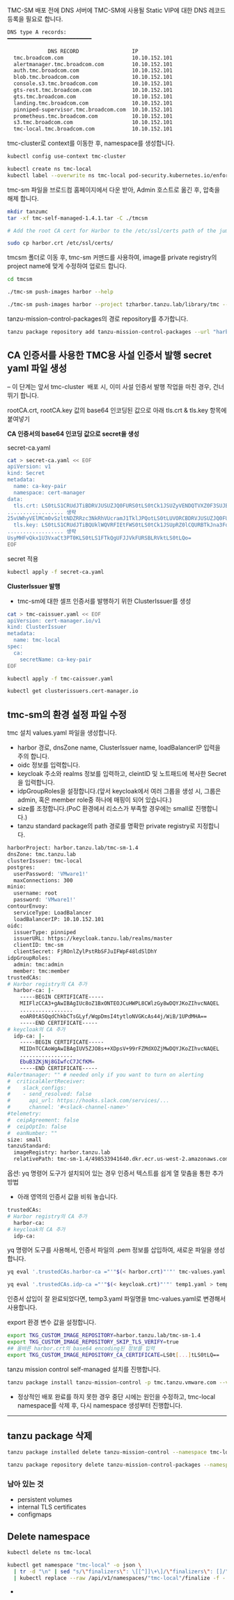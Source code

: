 TMC-SM 배포 전에 DNS 서버에 TMC-SM에 사용될 Static VIP에 대한 DNS 레코드 등록을 필요로 합니다.

```bash
DNS type A records:
━━━━━━━━━━━━━━━━━━━━━━━━━━━

             DNS RECORD                 IP
  tmc.broadcom.com                      10.10.152.101
  alertmanager.tmc.broadcom.com         10.10.152.101
  auth.tmc.broadcom.com                 10.10.152.101
  blob.tmc.broadcom.com                 10.10.152.101
  console.s3.tmc.broadcom.com           10.10.152.101
  gts-rest.tmc.broadcom.com             10.10.152.101
  gts.tmc.broadcom.com                  10.10.152.101
  landing.tmc.broadcom.com              10.10.152.101
  pinniped-supervisor.tmc.broadcom.com  10.10.152.101
  prometheus.tmc.broadcom.com           10.10.152.101
  s3.tmc.broadcom.com                   10.10.152.101
  tmc-local.tmc.broadcom.com            10.10.152.101

```

tmc-cluster로 context를 이동한 후, namespace를 생성합니다.

```bash
kubectl config use-context tmc-cluster

kubectl create ns tmc-local
kubectl label --overwrite ns tmc-local pod-security.kubernetes.io/enforce=privileged
```

tmc-sm 파일을 브로드컴 홈페이지에서 다운 받아, Admin 호스트로 옮긴 후, 압축을 해제 합니다.

```bash
mkdir tanzumc
tar -xf tmc-self-managed-1.4.1.tar -C ./tmcsm

# Add the root CA cert for Harbor to the /etc/ssl/certs path of the jumpbox for system-wide use. This enables the image push to the Harbor repository.  

sudo cp harbor.crt /etc/ssl/certs/

```

tmcsm 폴더로 이동 후, tmc-sm 커맨드를 사용하여, image를 private registry의 project name에 맞게 수정하여 업로드 합니다.

```bash
cd tmcsm

./tmc-sm push-images harbor --help

./tmc-sm push-images harbor --project tzharbor.tanzu.lab/library/tmc --username admin --password VMware1!

```

tanzu-mission-control-packages의 경로 repository를 추가합니다.

```bash
tanzu package repository add tanzu-mission-control-packages --url "harbor.tanzu.lab/tmc-sm-1.4/package-repository:1.4.1" --namespace tmc-local
```

## **CA 인증서를 사용한 TMC용 사설 인증서 발행 secret yaml 파일 생성**

– 이 단계는 앞서 tmc-cluster  배포 시, 이미 사설 인증서 발행 작업을 마친 경우, 건너뛰기 합니다.

rootCA.crt, rootCA.key 값의 base64 인코딩된 값으로 아래 tls.crt & tls.key 항목에 붙여넣기

**CA 인증서의 base64 인코딩 값으로 secret을 생성**

secret-ca.yaml

```bash
cat > secret-ca.yaml << EOF
apiVersion: v1
kind: Secret
metadata:
  name: ca-key-pair
  namespace: cert-manager
data:
  tls.crt: LS0tLS1CRUdJTiBDRVJUSUZJQ0FURS0tLS0tCk1JSUZyVENDQTVXZ0F3SUJBZ0lVWEpJaWFYT
.................. 생략
25vUWhyVElMCm0vSzltNDZRRzc3NkRhVUcramJ1TklJPQotLS0tLUVORCBDRVJUSUZJQ0FURS0tLS0tCg==
  tls.key: LS0tLS1CRUdJTiBQUklWQVRFIEtFWS0tLS0tCk1JSUpRZ0lCQURBTkJna3Foa2lHOXcwQkFR
.................. 생략
UsyMHFvQkx1U3VxaCt3PT0KLS0tLS1FTkQgUFJJVkFURSBLRVktLS0tLQo=
EOF

```

secret 적용

```bash
kubectl apply -f secret-ca.yaml
```

**ClusterIssuer 발행**

- tmc-sm에 대한 셀프 인증서를 발행하기 위한 ClusterIssuer를 생성

```bash
cat > tmc-caissuer.yaml << EOF
apiVersion: cert-manager.io/v1
kind: ClusterIssuer
metadata:
  name: tmc-local
spec:
  ca:
    secretName: ca-key-pair
EOF
```

```bash
kubectl apply -f tmc-caissuer.yaml
```

```bash
kubectl get clusterissuers.cert-manager.io
```

## tmc-sm의 환경 설정 파일 수정

tmc 설치 values.yaml 파일을 생성합니다.

- harbor 경로, dnsZone name, ClusterIssuer name, loadBalancerIP 입력을 주의 합니다.
- oidc 정보를 입력합니다.
- keycloak 주소와 realms 정보를 입력하고, cleintID 및 노트패드에 복사한 Secret을 입력합니다.
- idpGroupRoles을 설정합니다.(앞서 keycloak에서 여러 그룹을 생성 시, 그룹은 admin, 혹은 member role중 하나에 매핑이 되어 있습니다.)
- size를 조정합니다.(PoC 환경에서 리소스가 부족할 경우에는 small로 진행합니다.)
- tanzu standard package의 path 경로를 명확한 private registry로 지정합니다.

```bash
harborProject: harbor.tanzu.lab/tmc-sm-1.4
dnsZone: tmc.tanzu.lab
clusterIssuer: tmc-local
postgres:
  userPassword: 'VMware1!'
  maxConnections: 300
minio:
  username: root
  password: 'VMware1!'
contourEnvoy:
  serviceType: LoadBalancer
  loadBalancerIP: 10.10.152.101
oidc:
  issuerType: pinniped
  issuerURL: https://keycloak.tanzu.lab/realms/master
  clientID: tmc-sm
  clientSecret: FjROnlZylPstRbSFJuIFWpF48ldSlDhY
idpGroupRoles:
  admin: tmc:admin
  member: tmc:member
trustedCAs:
# Harbor registry의 CA 추가
  harbor-ca: |-
    -----BEGIN CERTIFICATE-----
    MIIFlzCCA3+gAwIBAgIUc8oZ1BxONTEOJCuHWPL8CWlzGy8wDQYJKoZIhvcNAQEL
    .................
    eoAR0tASQqdChkbCTsGLyf/WqpDmsI4tytloNVGKcAs44j/WiB/1UPdMHA==
    -----END CERTIFICATE-----
# keycloak의 CA 추가
  idp-ca: |-
    -----BEGIN CERTIFICATE-----
    MIIDnTCCAoWgAwIBAgIUV5ZJO8s++XDpsV+99rFZMdXOZjMwDQYJKoZIhvcNAQEL
    .................
    EbuB3ZKjNj8GIwfcC7JCfKM=
    -----END CERTIFICATE-----
#alertmanager: "" # needed only if you want to turn on alerting
#  criticalAlertReceiver:
#    slack_configs:
#    - send_resolved: false
#      api_url: https://hooks.slack.com/services/...
#      channel: '#<slack-channel-name>'
#telemetry:
#  ceipAgreement: false
#  ceipOptIn: false
#  eanNumber: ""
size: small
tanzuStandard: 
  imageRegistry: harbor.tanzu.lab
  relativePath: tmc-sm-1.4/498533941640.dkr.ecr.us-west-2.amazonaws.com/packages/standard/repo:v2025.04.29
```

옵션: yq 명령어 도구가 설치되어 있는 경우 인증서 텍스트를 쉽게 열 맞춤을 통한 추가 방법

- 아래 영역의 인증서 값을 비워 놓습니다.

```bash
trustedCAs:
# Harbor registry의 CA 추가
  harbor-ca:
# keycloak의 CA 추가
  idp-ca:
```

yq 명령어 도구를 사용해서, 인증서 파일의 .pem 정보를 삽입하여, 새로운 파일을 생성합니다.

```bash
yq eval '.trustedCAs.harbor-ca ="'"$(< harbor.crt)"'"' tmc-values.yaml > temp1.yaml

yq eval '.trustedCAs.idp-ca ="'"$(< keycloak.crt)"'"' temp1.yaml > temp2.yaml
```

인증서 삽입이 잘 완료되었다면, temp3.yaml 파일명을 tmc-values.yaml로 변경해서 사용합니다.

export 환경 변수 값을 설정합니다.

```bash
export TKG_CUSTOM_IMAGE_REPOSITORY=harbor.tanzu.lab/tmc-sm-1.4
export TKG_CUSTOM_IMAGE_REPOSITORY_SKIP_TLS_VERIFY=true
## 올바른 harbor.crt의 base64 encoding된 정보를 입력
export TKG_CUSTOM_IMAGE_REPOSITORY_CA_CERTIFICATE=LS0t[...]tLS0tLQ==

```

tanzu mission control self-managed 설치를 진행합니다.

```bash
tanzu package install tanzu-mission-control -p tmc.tanzu.vmware.com --version "1.4.1" --values-file ./tmc-values.yaml --namespace tmc-local
```

- 정상적인 배포 완료를 하지 못한 경우 중단 시에는 원인을 수정하고, tmc-local namespace를 삭제 후, 다시 namespace 생성부터 진행합니다.

---

## tanzu package 삭제

```bash
tanzu package installed delete tanzu-mission-control --namespace tmc-local
```

```bash
tanzu package repository delete tanzu-mission-control-packages --namespace tmc-local
```

### 남아 있는 것

- persistent volumes
- internal TLS certificates
- configmaps

## Delete namespace

```bash
kubectl delete ns tmc-local
```

```bash
kubectl get namespace "tmc-local" -o json \
  | tr -d "\n" | sed "s/\"finalizers\": \[[^]]\+\]/\"finalizers\": []/" \
  | kubectl replace --raw /api/v1/namespaces/"tmc-local"/finalize -f -
```

-
